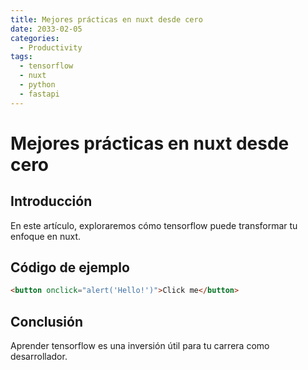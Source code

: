 ```yaml
---
title: Mejores prácticas en nuxt desde cero
date: 2033-02-05
categories:
  - Productivity
tags:
  - tensorflow
  - nuxt
  - python
  - fastapi
---
```


# Mejores prácticas en nuxt desde cero

## Introducción

En este artículo, exploraremos cómo tensorflow puede transformar tu enfoque en nuxt.

## Código de ejemplo

```html
<button onclick="alert('Hello!')">Click me</button>
```

## Conclusión

Aprender tensorflow es una inversión útil para tu carrera como desarrollador.